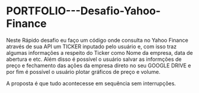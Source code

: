 # PORTFOLIO---Desafio-Yahoo-Finance

Neste Rápido desafio eu faço um código onde consulta no Yahoo Finance através de sua API um TICKER inputado pelo usuário e,
com isso traz algumas informações a respeito do Ticker como Nome da empresa, data de abertura e etc. 
Além disso é possível o usuário salvar as informções de preço e fechamento das ações da empresa direto no seu GOOGLE DRIVE
e por fim é possível o usuário plotar gráficos de preço e volume.

A proposta é que tudo acontecesse em sequência sem interrupções.
